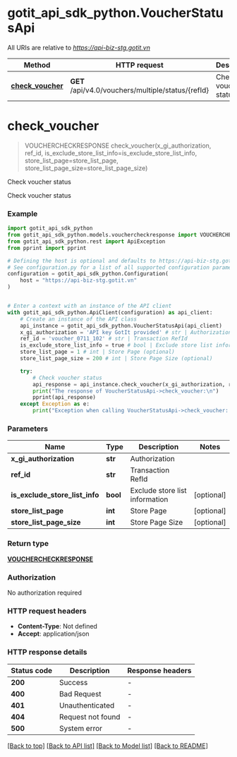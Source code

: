 # gotit_api_sdk_python.VoucherStatusApi

All URIs are relative to *https://api-biz-stg.gotit.vn*

Method | HTTP request | Description
------------- | ------------- | -------------
[**check_voucher**](VoucherStatusApi.md#check_voucher) | **GET** /api/v4.0/vouchers/multiple/status/{refId} | Check voucher status


# **check_voucher**
> VOUCHERCHECKRESPONSE check_voucher(x_gi_authorization, ref_id, is_exclude_store_list_info=is_exclude_store_list_info, store_list_page=store_list_page, store_list_page_size=store_list_page_size)

Check voucher status

Check voucher status

### Example


```python
import gotit_api_sdk_python
from gotit_api_sdk_python.models.vouchercheckresponse import VOUCHERCHECKRESPONSE
from gotit_api_sdk_python.rest import ApiException
from pprint import pprint

# Defining the host is optional and defaults to https://api-biz-stg.gotit.vn
# See configuration.py for a list of all supported configuration parameters.
configuration = gotit_api_sdk_python.Configuration(
    host = "https://api-biz-stg.gotit.vn"
)


# Enter a context with an instance of the API client
with gotit_api_sdk_python.ApiClient(configuration) as api_client:
    # Create an instance of the API class
    api_instance = gotit_api_sdk_python.VoucherStatusApi(api_client)
    x_gi_authorization = 'API key GotIt provided' # str | Authorization
    ref_id = 'voucher_0711_102' # str | Transaction RefId
    is_exclude_store_list_info = true # bool | Exclude store list information (optional)
    store_list_page = 1 # int | Store Page (optional)
    store_list_page_size = 200 # int | Store Page Size (optional)

    try:
        # Check voucher status
        api_response = api_instance.check_voucher(x_gi_authorization, ref_id, is_exclude_store_list_info=is_exclude_store_list_info, store_list_page=store_list_page, store_list_page_size=store_list_page_size)
        print("The response of VoucherStatusApi->check_voucher:\n")
        pprint(api_response)
    except Exception as e:
        print("Exception when calling VoucherStatusApi->check_voucher: %s\n" % e)
```



### Parameters


Name | Type | Description  | Notes
------------- | ------------- | ------------- | -------------
 **x_gi_authorization** | **str**| Authorization | 
 **ref_id** | **str**| Transaction RefId | 
 **is_exclude_store_list_info** | **bool**| Exclude store list information | [optional] 
 **store_list_page** | **int**| Store Page | [optional] 
 **store_list_page_size** | **int**| Store Page Size | [optional] 

### Return type

[**VOUCHERCHECKRESPONSE**](VOUCHERCHECKRESPONSE.md)

### Authorization

No authorization required

### HTTP request headers

 - **Content-Type**: Not defined
 - **Accept**: application/json

### HTTP response details

| Status code | Description | Response headers |
|-------------|-------------|------------------|
**200** | Success |  -  |
**400** | Bad Request |  -  |
**401** | Unauthenticated |  -  |
**404** | Request not found |  -  |
**500** | System error |  -  |

[[Back to top]](#) [[Back to API list]](../README.md#documentation-for-api-endpoints) [[Back to Model list]](../README.md#documentation-for-models) [[Back to README]](../README.md)

